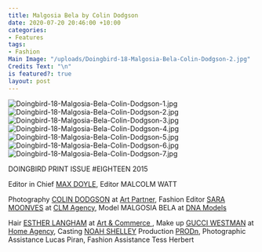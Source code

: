 ```yaml
---
title: Malgosia Bela by Colin Dodgson
date: 2020-07-20 20:46:00 +10:00
categories:
- Features
tags:
- Fashion
Main Image: "/uploads/Doingbird-18-Malgosia-Bela-Colin-Dodgson-2.jpg"
Credits Text: "\n"
is featured?: true
layout: post
---
```


![Doingbird-18-Malgosia-Bela-Colin-Dodgson-1.jpg](/uploads/Doingbird-18-Malgosia-Bela-Colin-Dodgson-1.jpg)![Doingbird-18-Malgosia-Bela-Colin-Dodgson-2.jpg](/uploads/Doingbird-18-Malgosia-Bela-Colin-Dodgson-2.jpg)![Doingbird-18-Malgosia-Bela-Colin-Dodgson-3.jpg](/uploads/Doingbird-18-Malgosia-Bela-Colin-Dodgson-3.jpg)![Doingbird-18-Malgosia-Bela-Colin-Dodgson-4.jpg](/uploads/Doingbird-18-Malgosia-Bela-Colin-Dodgson-4.jpg)![Doingbird-18-Malgosia-Bela-Colin-Dodgson-5.jpg](/uploads/Doingbird-18-Malgosia-Bela-Colin-Dodgson-5.jpg)![Doingbird-18-Malgosia-Bela-Colin-Dodgson-6.jpg](/uploads/Doingbird-18-Malgosia-Bela-Colin-Dodgson-6.jpg)![Doingbird-18-Malgosia-Bela-Colin-Dodgson-7.jpg](/uploads/Doingbird-18-Malgosia-Bela-Colin-Dodgson-7.jpg)

DOINGBIRD PRINT ISSUE #EIGHTEEN 2015

Editor in Chief [MAX DOYLE](https://www.instagram.com/maxdoyle_photographer/), Editor MALCOLM WATT

Photography [COLIN DODGSON](https://www.instagram.com/colin_dodgson/) at [Art Partner](https://www.instagram.com/artpartner/), Fashion Editor [SARA MOONVES](https://www.instagram.com/saramoonves/) at [CLM Agency](https://www.instagram.com/clmagency/), Model MALGOSIA BELA at [DNA Models](https://www.instagram.com/dnamodels/?sid=35449/)

Hair [ESTHER LANGHAM](https://www.instagram.com/estherlangham/) at [Art & Commerce ](https://www.instagram.com/artandcommerce/), Make up [GUCCI WESTMAN](https://www.instagram.com/gucciwestman/) at [Home Agency](https://www.instagram.com/homeagency/), Casting [NOAH SHELLEY](https://www.instagram.com/noah_shelley_casting/) 
Production [PRODn](https://www.instagram.com/prodn_artandcommerce/), Photographic Assistance Lucas Piran, Fashion Assistance Tess Herbert 

